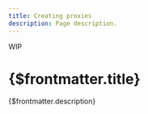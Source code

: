 ```yaml
---
title: Creating proxies
description: Page description.
---
```

<span class="wip">WIP</span>
# {$frontmatter.title} 

{$frontmatter.description}